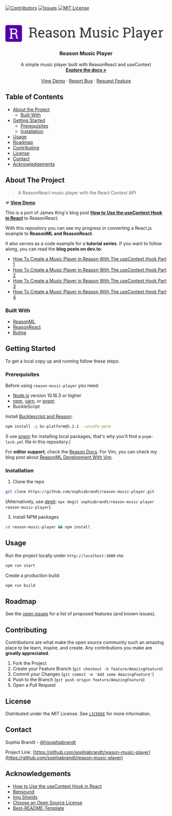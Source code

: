 <!-- PROJECT SHIELDS -->

[![Contributors][contributors-shield]][contributors-url]
[![Issues][issues-shield]][issues-url]
[![MIT License][license-shield]][license-url]

<!-- PROJECT LOGO -->
<br />
<p align="center">
  <a href="https://github.com/sophiabrandt/reason-music-player">
    <img src="logo.png" alt="Logo">
  </a>

  <h3 align="center">Reason Music Player</h3>

  <p align="center">
    A simple music player built with ReasonReact and useContext
    <br />
    <a href="https://github.com/sophiabrandt/reason-music-player"><strong>Explore the docs »</strong></a>
    <br />
    <br />
    <a href="https://sophiabrandt.github.io/reason-music-player/">View Demo</a>
    ·
    <a href="https://github.com/sophiabrandt/reason-music-player/issues">Report Bug</a>
    ·
    <a href="https://github.com/sophiabrandt/reason-music-player/issues">Request Feature</a>
  </p>
</p>

<!-- TABLE OF CONTENTS -->

## Table of Contents

- [About the Project](#about-the-project)
  - [Built With](#built-with)
- [Getting Started](#getting-started)
  - [Prerequisites](#prerequisites)
  - [Installation](#installation)
- [Usage](#usage)
- [Roadmap](#roadmap)
- [Contributing](#contributing)
- [License](#license)
- [Contact](#contact)
- [Acknowledgements](#acknowledgements)

<!-- ABOUT THE PROJECT -->

## About The Project

> A ReasonReact music player with the React Context API

**☞ [View Demo][demo]**

This is a port of James King's blog post **[How to Use the useContext Hook in React][upmostly]** to ReasonReact.

With this repository you can see my progress in converting a React.js example to **ReasonML and ReasonReact**.

It also serves as a code example for a **tutorial series**. If you want to follow along, you can read the **blog posts on dev.to**:

- [How To Create a Music Player in Reason With The useContext Hook Part 1](https://dev.to/sophiabrandt/how-to-create-a-music-player-in-reason-with-the-usecontext-hook-part-1-59dj)
- [How To Create a Music Player in Reason With The useContext Hook Part 2](https://dev.to/sophiabrandt/how-to-create-a-music-player-in-reason-with-the-usecontext-hook-part-2-3f4a)
- [How To Create a Music Player in Reason With The useContext Hook Part 3](https://dev.to/sophiabrandt/how-to-create-a-music-player-in-reason-with-the-usecontext-hook-part-3-2f0g)
- [How To Create a Music Player in Reason With The useContext Hook Part 4](https://dev.to/sophiabrandt/how-to-create-a-music-player-in-reason-with-the-usecontext-hook-part-4-2c9d)

### Built With

- [ReasonML](https://reasonml.github.io/)
- [ReasonReact](https://reasonml.github.io/reason-react/)
- [Bulma](https://bulma.io)

<!-- GETTING STARTED -->

## Getting Started

To get a local copy up and running follow these steps:

### Prerequisites

Before using `reason-music-player` you need:
- [Node.js](https://nodejs.org/en/) version 10.16.3 or higher
- [npm](https://www.npmjs.com/get-npm), [yarn](https://yarnpkg.com/), or [pnpm](https://pnpm.js.org/)
- BuckleScript

Install [Bucklescript and Reason](https://reasonml.github.io/docs/en/installation):

```sh
npm install -g bs-platform@5.2.1 --unsafe-perm
```
(I use [pnpm](https://pnpm.js.org/) for installing local packages, that's why you'll find a `pnpm-lock.yml` file in this repository.)

For **editor support**, check the [Reason Docs](https://reasonml.github.io/docs/en/editor-plugins).
For Vim, you can check my blog post about [ReasonML Development With Vim](https://www.rockyourcode.com/reason-ml-development-with-vim).

### Installation

1. Clone the repo

```sh
git clone https://github.com/sophiabrandt/reason-music-player.git
```

(Alternatively, use [degit](https://github.com/Rich-Harris/degit): `npx degit sophiabrandt/reason-music-player reason-music-player`).

3. Install NPM packages

```sh
cd reason-music-player && npm install
```

<!-- USAGE EXAMPLES -->

## Usage

Run the project locally under `http://localhost:3000` via:

```sh
npm run start
```

Create a production build:

```sh
npm run build
```

<!-- ROADMAP -->

## Roadmap

See the [open issues](https://github.com/sophiabrandt/reason-music-player/issues) for a list of proposed features (and known issues).

<!-- CONTRIBUTING -->

## Contributing

Contributions are what make the open source community such an amazing place to be learn, inspire, and create. Any contributions you make are **greatly appreciated**.

1. Fork the Project
2. Create your Feature Branch (`git checkout -b feature/AmazingFeature`)
3. Commit your Changes (`git commit -m 'Add some AmazingFeature'`)
4. Push to the Branch (`git push origin feature/AmazingFeature`)
5. Open a Pull Request

<!-- LICENSE -->

## License

Distributed under the MIT License. See [`LICENSE`](LICENSE.txt) for more information.

<!-- CONTACT -->

## Contact

Sophia Brandt - [@hisophiabrandt](https://twitter.com/hisophiabrandt)

Project Link: [https://github.com/sophiabrandt/reason-music-player](https://github.com/sophiabrandt/reason-music-player)

<!-- ACKNOWLEDGEMENTS -->

## Acknowledgements

- [How to Use the useContext Hook in React][upmostly]
- [Bensound][bensound]
- [Img Shields](https://shields.io)
- [Choose an Open Source License](https://choosealicense.com)
- [Best-README-Template](https://github.com/othneildrew/Best-README-Template/blob/master/README.md)

<!-- MARKDOWN LINKS & IMAGES -->
<!-- https://www.markdownguide.org/basic-syntax/#reference-style-links -->

[contributors-shield]: https://img.shields.io/github/contributors/sophiabrandt/reason-music-player.svg?style=flat-square
[contributors-url]: https://github.com/sophiabrandt/reason-music-player/graphs/contributors
[issues-shield]: https://img.shields.io/github/issues/sophiabrandt/reason-music-player.svg?style=flat-square
[issues-url]: https://github.com/sophiabrandt/reason-music-player/issues
[license-shield]: https://img.shields.io/github/license/sophiabrandt/reason-music-player.svg?style=flat-square
[license-url]: https://github.com/sophiabrandt/reason-music-player/blob/master/LICENSE.txt
[upmostly]: https://upmostly.com/tutorials/how-to-use-the-usecontext-hook-in-react
[bensound]: https://www.bensound.com/
[demo]: https://sophiabrandt.github.io/reason-music-player/
